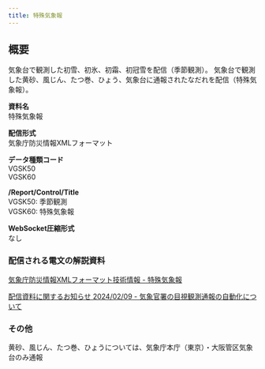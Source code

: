 ```yaml
---
title: 特殊気象報
---
```


## 概要

気象台で観測した初雪、初氷、初霜、初冠雪を配信（季節観測）。
気象台で観測した黄砂、風じん、たつ巻、ひょう、気象台に通報されたなだれを配信（特殊気象報）。

**資料名** <br/>
特殊気象報

**配信形式** <br/>
気象庁防災情報XMLフォーマット

**データ種類コード** <br/>
VGSK50 <br/>
VGSK60

**/Report/Control/Title** <br/>
VGSK50: 季節観測 <br/>
VGSK60: 特殊気象報

**WebSocket圧縮形式** <br/>
なし

### 配信される電文の解説資料

[気象庁防災情報XMLフォーマット技術情報 - 特殊気象報](https://dmdata.jp/docs/jma/manual/0451-0451.pdf)

[配信資料に関するお知らせ 2024/02/09 - 気象官署の目視観測通報の自動化について](https://dmdata.jp/docs/jma/notice/20240209.pdf)

### その他

黄砂、風じん、たつ巻、ひょうについては、気象庁本庁（東京）・大阪管区気象台のみ通報
